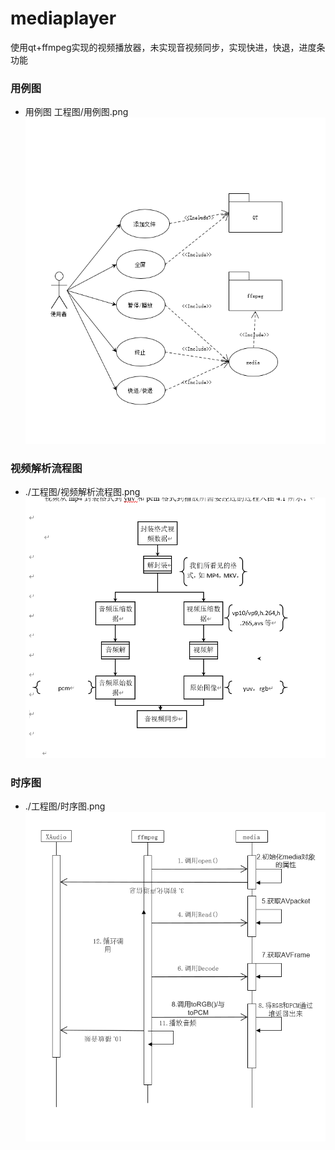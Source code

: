 # mediaplayer
 使用qt+ffmpeg实现的视频播放器，未实现音视频同步，实现快进，快退，进度条功能
### 用例图
 - 用例图 工程图/用例图.png
![](./工程图/用例图.png)

### 视频解析流程图
   - ./工程图/视频解析流程图.png
![](./工程图/视频解析流程图.png)

### 时序图
 - ./工程图/时序图.png
![](./工程图/时序图.png)
